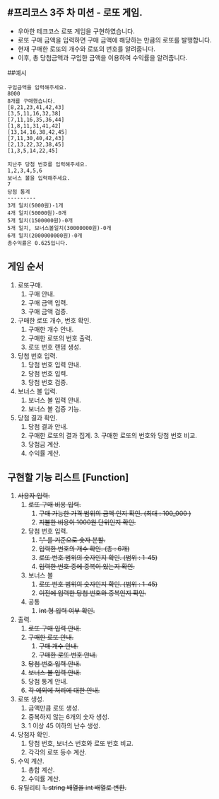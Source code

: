 #프리코스 3주 차 미션 - 로또 게임.
-------------------------------------------
* 우아한 테크코스 로또 게임을 구현하였습니다.
* 로또 구매 금액을 입력하면 구매 금액에 해당하는 만큼의 로또를 발행합니다.
* 현재 구매한 로또의 개수와 로또의 번호를 알려줍니다.
* 이후, 총 당첨금액과 구입한 금액을 이용하여 수익률을 알려줍니다.

##예시
```
구입금액을 입력해주세요.
8000
8개를 구매했습니다.
[8,21,23,41,42,43]
[3,5,11,16,32,38]
[7,11,16,35,36,44]
[1,8,11,31,41,42]
[13,14,16,38,42,45]
[7,11,30,40,42,43]
[2,13,22,32,38,45]
[1,3,5,14,22,45]

지난주 당첨 번호를 입력해주세요.
1,2,3,4,5,6
보너스 볼을 입력해주세요.
7
당첨 통계
---------
3개 일치(5000원)-1개
4개 일치(50000원)-0개
5개 일치(1500000원)-0개
5개 일치, 보너스볼일치(30000000원)-0개
6개 일치(2000000000원)-0개
총수익률은 0.625입니다.
```

## 게임 순서
1. 로또구매.  
    1. 구매 안내.
    2. 구매 금액 입력.
    3. 구매 금액 검증.
2. 구매한 로또 개수, 번호 확인.
    1. 구매한 개수 안내.
    2. 구매한 로또의 번호 출력.
    3. 로또 번호 랜덤 생성.
3. 당첨 번호 입력.
    1. 당첨 번호 입력 안내.
    2. 당첨 번호 입력.
    3. 당첨 번호 검증.
4. 보너스 볼 입력.
    1. 보너스 볼 입력 안내.
    2. 보너스 볼 검증 기능.
5. 당첨 결과 확인.
    1. 당첨 결과 안내.
    2. 구매한 로또의 결과 집계.
        3. 구매한 로또의 번호와 당첨 번호 비교.
    3. 당첨금 계산.
    4. 수익률 계산.
    
    
## 구현할 기능 리스트 [Function]
1. ~~사용자 입력.~~
    1. ~~로또 구매 비용 입력.~~
        1. ~~구매 가능한 가격 범위의 금액 인지 확인. (최대 : 100_000 )~~
        2. ~~지불한 비용이 1000원 단위인지 확인.~~
    2. 당첨 번호 입력.
        1. ~~"," 를 기준으로 숫자 분할.~~
        2. ~~입력한 번호의 개수 확인. (총 : 6개)~~
        3. ~~로또 번호 범위의 숫자인지 확인. (범위 : 1-45)~~
        4. ~~입력한 번호 중에 중복이 있는지 확인.~~
    3. 보너스 볼
        1. ~~로또 번호 범위의 숫자인지 확인. (범위 : 1-45)~~
        2. ~~이전에 입력한 당첨 번호와 중복인지 확인.~~
    4. 공통 
        1. ~~Int 형 입력 여부 확인.~~
2. 출력.
    1. ~~로또 구매 입력 안내.~~
    2. ~~구매한 로또 안내.~~
        1. ~~구매 개수 안내.~~
        2. ~~구매한 로또 번호 안내.~~
    3. ~~당첨 번호 입력 안내.~~
    4. ~~보너스 볼 입력 안내.~~
    5. 당첨 통계 안내.
    6. ~~각 예외에 처리에 대한 안내.~~
2. 로또 생성.
    1. 금액만큼 로또 생성.
    2. 중복하지 않는 6개의 숫자 생성.
    3. 1 이상 45 이하의 난수 생성.
3. 당첨자 확인.
    1. 당첨 번호, 보너스 번호와 로또 번호 비교.
    2. 각각의 로또 등수 계산.
4. 수익 계산.
    1. 총합 계산.
    2. 수익률 계산.
5. 유틸리티
    ~~1. string 배열을 int 배열로 변환.~~

